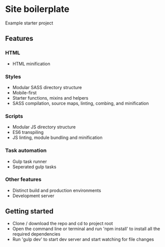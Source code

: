 # Site boilerplate
Example starter project

## Features

### HTML
- HTML minification

### Styles
- Modular SASS directory structure
- Mobile-first
- Starter functions, mixins and helpers
- SASS compilation, source maps, linting, combing, and minification

### Scripts
- Modular JS directory structure
- ES6 transpiling
- JS linting, module bundling and minification

### Task automation
- Gulp task runner
- Seperated gulp tasks

### Other features
- Distinct build and production environments
- Development server

## Getting started
- Clone / download the repo and cd to project root
- Open the command line or terminal and run 'npm install' to install all the required dependencies
- Run 'gulp dev' to start dev server and start watching for file changes 
